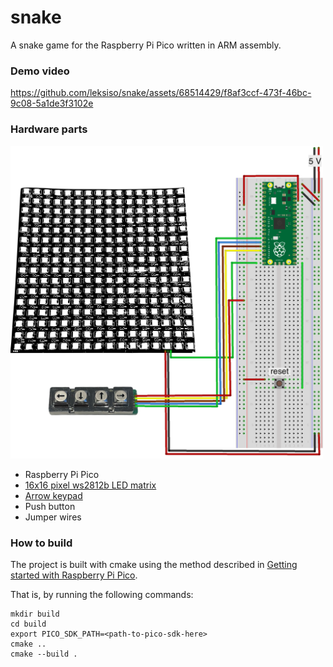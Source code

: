 # snake

A snake game for the Raspberry Pi Pico written in ARM assembly.

### Demo video


https://github.com/leksiso/snake/assets/68514429/f8af3ccf-473f-46bc-9c08-5a1de3f3102e



### Hardware parts

<img src="res/schematic.png" width=500 alt="Breadboard wiring diagram" />

* Raspberry Pi Pico
* [16x16 pixel ws2812b LED matrix](https://www.miniinthebox.com/p/ws2812b-rgbic-5050smd-led-matrix-panel-256-pixels-individually-addressable-programmable-digital-led-display-matrix-panel-flexible-fpcb-for-arduino_p9086504.html)
* [Arrow keypad](https://www.tme.eu/en/details/ab104-mars-wp/metal-keypads/accord/ak-104-ar-ssb-wp-mm/)
* Push button
* Jumper wires

### How to build

The project is built with cmake using the method described in
[Getting started with Raspberry Pi Pico](https://datasheets.raspberrypi.com/pico/getting-started-with-pico.pdf).

That is, by running the following commands:

```
mkdir build
cd build
export PICO_SDK_PATH=<path-to-pico-sdk-here>
cmake ..
cmake --build .
```
